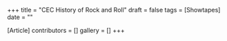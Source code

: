 +++
title = "CEC History of Rock and Roll"
draft = false
tags = [Showtapes]
date = ""

[Article]
contributors = []
gallery = []
+++